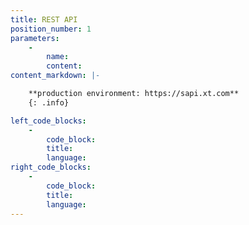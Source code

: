 ```yaml
---
title: REST API
position_number: 1
parameters:
    -
        name:
        content:
content_markdown: |-

    **production environment: https://sapi.xt.com**
    {: .info}

left_code_blocks:
    -
        code_block:
        title:
        language:
right_code_blocks:
    -
        code_block:
        title:
        language:
---
```

